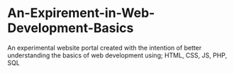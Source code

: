 # An-Expirement-in-Web-Development-Basics
An experimental website portal created with the intention of better understanding the basics of web development using; HTML, CSS, JS, PHP, SQL

